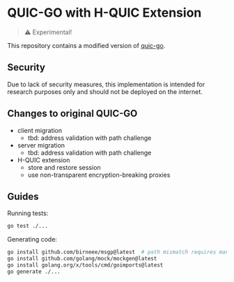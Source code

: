 # QUIC-GO with H-QUIC Extension

> :warning: Experimental!

This repository contains a modified version of [quic-go](https://github.com/quic-go/quic-go).

## Security
Due to lack of security measures, this implementation is intended for research purposes only and should not be deployed on the internet.

## Changes to original QUIC-GO
- client migration
  - tbd: address validation with path challenge
- server migration
  - tbd: address validation with path challenge
- H-QUIC extension
  - store and restore session
  - use non-transparent encryption-breaking proxies

## Guides

Running tests:
```bash
go test ./...
```

Generating code:
```bash
go install github.com/birneee/msgp@latest  # path mismatch requires manual git clone and go install
go install github.com/golang/mock/mockgen@latest
go install golang.org/x/tools/cmd/goimports@latest
go generate ./...
```
